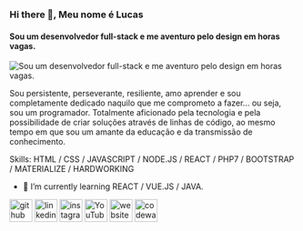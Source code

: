 ### Hi there 👋, Meu nome é Lucas
#### Sou um desenvolvedor full-stack e me aventuro pelo design em horas vagas.
![Sou um desenvolvedor full-stack e me aventuro pelo design em horas vagas.](https://arturssmirnovs.github.io/github-profile-readme-generator/images/banner.png)

Sou persistente, perseverante, resiliente, amo aprender e sou completamente dedicado naquilo que me comprometo a fazer... ou seja, sou um programador.
Totalmente aficionado pela tecnologia e pela possibilidade de criar soluções através de linhas de código, ao mesmo tempo em que sou um amante da educação e da transmissão de conhecimento.

Skills: HTML / CSS / JAVASCRIPT / NODE.JS / REACT / PHP7 / BOOTSTRAP / MATERIALIZE / HARDWORKING
 
- 🌱 I’m currently learning REACT / VUE.JS / JAVA. 


[<img src='https://cdn.jsdelivr.net/npm/simple-icons@3.0.1/icons/github.svg' alt='github' height='40'>](https://github.com/SylarK)  [<img src='https://cdn.jsdelivr.net/npm/simple-icons@3.0.1/icons/linkedin.svg' alt='linkedin' height='40'>](https://www.linkedin.com/in/lucas-amado-335056167/)  [<img src='https://cdn.jsdelivr.net/npm/simple-icons@3.0.1/icons/instagram.svg' alt='instagram' height='40'>](https://www.instagram.com/lucasamado2/)  [<img src='https://cdn.jsdelivr.net/npm/simple-icons@3.0.1/icons/youtube.svg' alt='YouTube' height='40'>](https://www.youtube.com/channel/UCrCaisLmHp0sze4Zpe-9_qA)  [<img src='https://cdn.jsdelivr.net/npm/simple-icons@3.0.1/icons/icloud.svg' alt='website' height='40'>](https://amadodev.com)  [<img src='https://cdn.jsdelivr.net/npm/simple-icons@3.0.1/icons/codewars.svg' alt='codewars' height='40'>](https://www.codewars.com/users/lucas.amado)  
